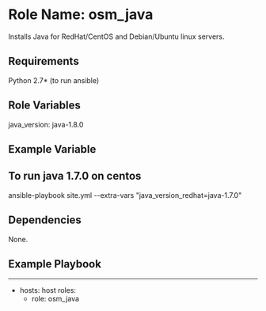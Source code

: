 Role Name: osm_java
=========

Installs Java for RedHat/CentOS and Debian/Ubuntu linux servers.

Requirements
------------

Python 2.7* (to run ansible)

Role Variables
--------------
java_version: java-1.8.0

Example Variable
----------------

To run java 1.7.0 on centos 
---------------------------
ansible-playbook site.yml --extra-vars "java_version_redhat=java-1.7.0"

Dependencies
-------------
None.

Example Playbook
----------------

---
- hosts: host
  roles:
    - role: osm_java
    
